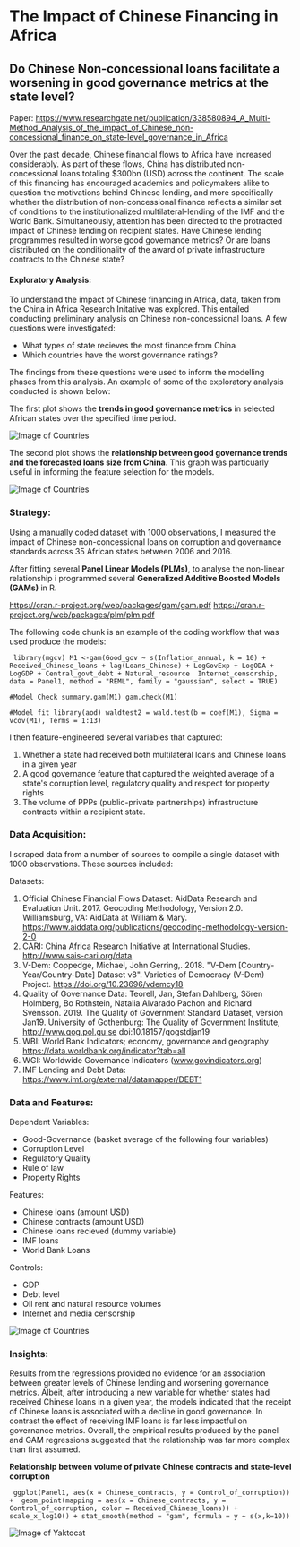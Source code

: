 # The Impact of Chinese Financing in Africa


## Do Chinese Non-concessional loans facilitate a worsening in good governance metrics at the state level?


Paper: https://www.researchgate.net/publication/338580894_A_Multi-Method_Analysis_of_the_impact_of_Chinese_non-concessional_finance_on_state-level_governance_in_Africa



Over the past decade, Chinese financial flows to Africa have increased considerably. As part of these flows, China has distributed non-concessional loans totaling $300bn (USD) across the continent. The scale of this financing has encouraged academics and policymakers alike to question the motivations behind Chinese lending, and more specifically whether the distribution of non-concessional finance reflects a similar set of conditions to the institutionalized multilateral-lending of the IMF and the World Bank. Simultaneously, attention has been directed to the protracted impact of Chinese lending on recipient states. Have Chinese lending programmes resulted in worse good governance metrics? Or are loans distributed on the conditionality of the award of private infrastructure contracts to the Chinese state?

#### Exploratory Analysis:

To understand the impact of Chinese financing in Africa, data, taken from the China in Africa Research Initative was explored. This entailed conducting preliminary analysis on Chinese non-concessional loans. A few questions were investigated:

- What types of state recieves the most finance from China 
- Which countries have the worst governance ratings?

The findings from these questions were used to inform the modelling phases from this analysis. An example of some of the exploratory analysis conducted is shown below:

The first plot shows the **trends in good governance metrics** in selected African states over the specified time period. 

![Image of Countries](https://github.com/JUA96/Chinese-Finance-in-Africa-Project/blob/master/Screenshot%202020-06-28%2016.28.40.png)

The second plot shows the **relationship between good governance trends and the forecasted loans size from China**. This graph was particuarly useful in informing the feature selection for the models.

![Image of Countries](https://github.com/JUA96/Chinese-Finance-in-Africa-Project/blob/master/images/Screenshot%202020-06-28%2016.10.21.png)

### Strategy:

Using a manually coded dataset with 1000 observations, I measured the impact of Chinese non-concessional loans on corruption and governance standards across 35 African states between 2006 and 2016. 

After fitting several **Panel Linear Models (PLMs)**, to analyse the non-linear relationship i programmed several **Generalized Additive Boosted Models (GAMs)** in R. 

https://cran.r-project.org/web/packages/gam/gam.pdf
https://cran.r-project.org/web/packages/plm/plm.pdf

The following code chunk is an example of the coding workflow that was used produce the models: 

``
library(mgcv)
M1 <-gam(Good_gov ~ s(Inflation_annual, k = 10) + Received_Chinese_loans + lag(Loans_Chinese) + LogGovExp + LogODA + LogGDP + Central_govt_debt + Natural_resource  Internet_censorship, data = Panel1, method = "REML", family = "gaussian", select = TRUE)``

``#Model Check
summary.gam(M1)
gam.check(M1)``

``#Model fit
library(aod)
waldtest2 = wald.test(b = coef(M1), Sigma = vcov(M1), Terms = 1:13)``

I then feature-engineered several variables that captured:

1. Whether a state had received both multilateral loans and Chinese loans in a given year
2. A good governance feature that captured the weighted average of a state's corruption level, regulatory quality and respect for property rights
3. The volume of PPPs (public-private partnerships) infrastructure contracts within a recipient state.

### Data Acquisition:

I scraped data from a number of sources to compile a single dataset with 1000 observations. These sources included:

Datasets:
1. Official Chinese Financial Flows Dataset: AidData Research and Evaluation Unit. 2017. Geocoding Methodology, Version 2.0. Williamsburg, VA: AidData at William &
Mary. https://www.aiddata.org/publications/geocoding-methodology-version-2-0
2. CARI: China Africa Research Initiative at International Studies. http://www.sais-cari.org/data
3. V-Dem: Coppedge, Michael, John Gerring,. 2018. "V-Dem [Country-Year/Country-Date] Dataset v8". Varieties of Democracy (V-Dem) Project. https://doi.org/10.23696/vdemcy18
4. Quality of Governance Data: Teorell, Jan, Stefan Dahlberg, Sören Holmberg, Bo Rothstein, Natalia Alvarado Pachon and Richard Svensson. 2019. The Quality of Government Standard Dataset, version Jan19. University of Gothenburg: The Quality of Government Institute, http://www.qog.pol.gu.se doi:10.18157/qogstdjan19
5. WBI: World Bank Indicators; economy, governance and geography https://data.worldbank.org/indicator?tab=all
6. WGI: Worldwide Governance Indicators (www.govindicators.org)
7. IMF Lending and Debt Data:
https://www.imf.org/external/datamapper/DEBT1


### Data and Features:

Dependent Variables:
- Good-Governance (basket average of the following four variables)
- Corruption Level
- Regulatory Quality
- Rule of law
- Property Rights

Features:
- Chinese loans (amount USD)
- Chinese contracts (amount USD)
- Chinese loans recieved (dummy variable)
- IMF loans
- World Bank Loans

Controls:
- GDP
- Debt level
- Oil rent and natural resource volumes
- Internet and media censorship

![Image of Countries](https://github.com/JUA96/Chinese-Finance-in-Africa-Project/blob/master/images/img5.png)

### Insights:

Results from the regressions provided no evidence for an association between greater levels of Chinese lending and worsening governance metrics. Albeit, after introducing a new variable for whether states had received Chinese loans in a given year, the models indicated that the receipt of Chinese loans is associated with a decline in good governance. In contrast the effect of receiving IMF loans is far less impactful on governance metrics. Overall, the empirical results produced by the panel and GAM regressions suggested that the relationship was far more complex than first assumed.

**Relationship between volume of private Chinese contracts and state-level corruption**

`` ggplot(Panel1, aes(x = Chinese_contracts, y = Control_of_corruption)) + 
geom_point(mapping = aes(x = Chinese_contracts, y = Control_of_corruption, color = Received_Chinese_loans)) +
scale_x_log10() + stat_smooth(method = "gam", formula = y ~ s(x,k=10))``


![Image of Yaktocat](https://github.com/JUA96/Chinese-Finance-in-Africa-Project/blob/master/images/img4.png)
